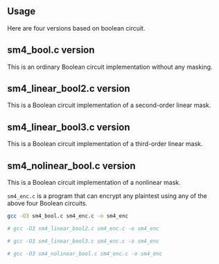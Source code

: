 Usage
-----

Here are four versions based on boolean circuit.

sm4_bool.c version
---------------------

This is an ordinary Boolean circuit implementation without any masking.    


sm4_linear_bool2.c version
-------------------------------

This is a Boolean circuit implementation of a second-order linear mask.    


sm4_linear_bool3.c version
-------------------------------

This is a Boolean circuit implementation of a third-order linear mask.    


sm4_nolinear_bool.c version
-------------------------------

This is a Boolean circuit implementation of a nonlinear mask.    


```sm4_enc.c``` is a program that can encrypt any plaintest using any of the above four Boolean circuits.

```bash
gcc -O3 sm4_bool.c sm4_enc.c -o sm4_enc

# gcc -O3 sm4_linear_bool2.c sm4_enc.c -o sm4_enc

# gcc -O3 sm4_linear_bool3.c sm4_enc.c -o sm4_enc

# gcc -O3 sm4_nolinear_bool.c sm4_enc.c -o sm4_enc 
```
